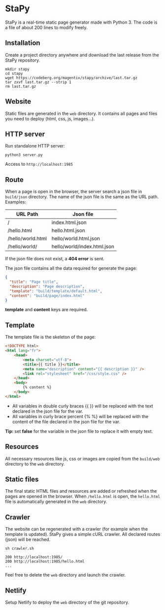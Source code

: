 # StaPy

StaPy is a real-time static page generator made with Python 3. The code is a file of about 200 lines to modify freely.

## Installation

Create a project directory anywhere and download the last release from the StaPy repository.

```shell
mkdir stapy
cd stapy
wget https://codeberg.org/magentix/stapy/archive/last.tar.gz
tar zxvf last.tar.gz --strip 1
rm last.tar.gz
```

## Website

Static files are generated in the `web` directory. It contains all pages and files you need to deploy (html, css, js, images...).

## HTTP server

Run standalone HTTP server:

```shell
python3 server.py
```

Access to `http://localhost:1985`

## Route

When a page is open in the browser, the server search a json file in `build/json` directory. The name of the json file is the same as the URL path. Examples:

| URL Path          | Json file                   |
| ----------------- | --------------------------- |
| /                 | index.html.json             |
| /hello.html       | hello.html.json             |
| /hello/world.html | hello/world.html.json       |
| /hello/world/     | hello/world/index.html.json |

If the json file does not exist, a **404 error** is sent.

The json file contains all the data required for generate the page:

```json
{
  "title": "Page title",
  "description": "Page description",
  "template": "build/template/default.html",
  "content": "build/page/index.html"
}
```

**template** and **content** keys are required.

## Template

The template file is the skeleton of the page:

```html
<!DOCTYPE html>
<html lang="fr">
    <head>
        <meta charset="utf-8">
        <title>{{ title }}</title>
        <meta name="description" content="{{ description }}" />
        <link rel="stylesheet" href="/css/style.css" />
    </head>
    <body>
        {% content %}
    </body>
</html>
```

* All variables in double curly braces {{ }} will be replaced with the text declared in the json file for the var.
* All variables in curly brace percent {% %} will be replaced with the content of the file declared in the json file for the var.

**Tip:** set **false** for the variable in the json file to replace it with empty text.

## Resources

All necessary resources like js, css or images are copied from the `build/web` directory to the `web` directory.

## Static files

The final static HTML files and resources are added or refreshed when the pages are opened in the browser. When `/hello.html` is open, the `hello.html` file is automatically generated in the `web` directory.

## Crawler

The website can be regenerated with a crawler (for example when the template is updated). StaPy gives a simple cURL crawler. All declared routes (json) will be reached.

```
sh crawler.sh

200 http://localhost:1985/
200 http://localhost:1985/hello.html
...
```

Feel free to delete the `web` directory and launch the crawler.

## Netlify

Setup Netlify to deploy the `web` directory of the git repository.

